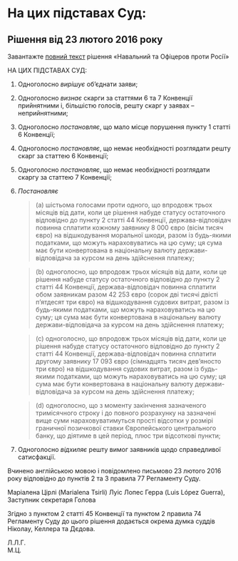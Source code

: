 # На цих підставах Суд:

## Рішення від 23 лютого 2016 року

Завантажте [повний текст](https://github.com/EducationalEra/hrights/tree/074987dc9b7a25cbe07b11db60eef1e48a6109fb/1/Attachment_4221281000000625005_CASE_OF_NAVALNYY_AND_OFITSEROV_v.RUSSIA_ukr.pdf) рішення «Навальний та Офіцеров проти Росії»

НА ЦИХ ПІДСТАВАХ СУД:

1. Одноголосно _вирішує_ об’єднати заяви;
2. Одноголосно _визнає_ скарги за статтями 6 та 7 Конвенції прийнятними і, більшістю голосів, решту скарг у заявах – неприйнятними;
3. Одноголосно _постановляє_, що мало місце порушення пункту 1 статті 6 Конвенції;
4. Одноголосно _постановляє_, що немає необхідності розглядати решту скарг за статтею 6 Конвенції;
5. Одноголосно _постановляє_, що немає необхідності розглядати скаргу за статтею 7 Конвенції;
6. _Постановляє_

   > \(a\)  шістьома голосами проти одного, що впродовж трьох місяців від дати, коли це рішення набуде статусу остаточного відповідно до пункту 2 статті 44 Конвенції, держава-відповідач повинна сплатити кожному заявнику 8 000 євро \(вісім тисяч євро\) на відшкодування моральної шкоди, разом із будь-якими податками, що можуть нараховуватись на цю суму; ця сума має бути конвертована в національну валюту держави-відповідача за курсом на день здійснення платежу;

   > \(b\)  одноголосно, що впродовж трьох місяців від дати, коли це рішення набуде статусу остаточного відповідно до пункту 2 статті 44 Конвенції, держава-відповідач повинна сплатити обом заявникам разом 42 253 євро \(сорок дві тисячі двісті п’ятдесят три євро\) на відшкодування судових витрат, разом із будь-якими податками, що можуть нараховуватись на цю суму; ця сума має бути конвертована в національну валюту держави-відповідача за курсом на день здійснення платежу;

   > \(c\)  одноголосно, що впродовж трьох місяців від дати, коли це рішення набуде статусу остаточного відповідно до пункту 2 статті 44 Конвенції, держава-відповідач повинна сплатити другому заявнику 17 093 євро \(сімнадцять тисяч дев’яносто три євро\) на відшкодування судових витрат, разом із будь-якими податками, що можуть нараховуватись на цю суму; ця сума має бути конвертована в національну валюту держави-відповідача за курсом на день здійснення платежу;

   > \(d\) одноголосно, що з моменту закінчення зазначеного тримісячного строку і до повного розрахунку на зазначені вище суми нараховуватимуться прості відсотки у розмірі граничної позичкової ставки Європейського центрального банку, що діятиме в цей період, плюс три відсоткові пункти;

7. Одноголосно _відхиляє_ решту вимог заявників щодо справедливої сатисфакції.

Вчинено англійською мовою і повідомлено письмово 23 лютого 2016 року відповідно до пунктів 2 та 3 правила 77 Регламенту Суду.

Маріалена Цірлі \(Marialena Tsirli\) Луіс Лопес Герра \(Luis López Guerra\),  
 Заступник секретаря Голова

Згідно з пунктом 2 статті 45 Конвенції та пунктом 2 правила 74 Регламенту Суду до цього рішення додається окрема думка суддів Ніколау, Келлера та Дєдова.

Л.Л.Г.  
M.Ц.

